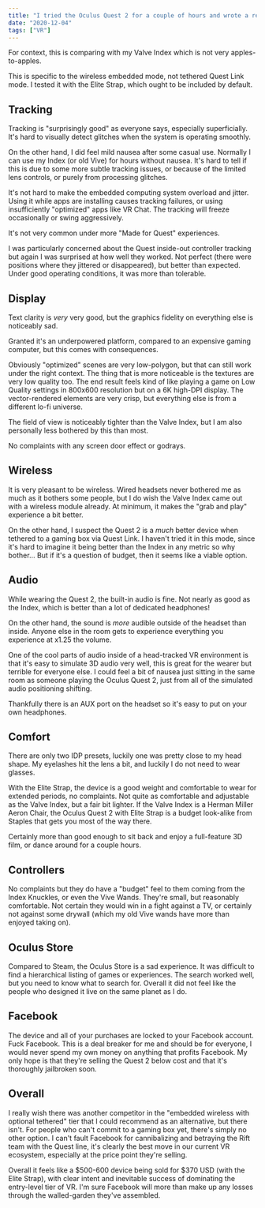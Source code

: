 ```yaml
---
title: "I tried the Oculus Quest 2 for a couple of hours and wrote a review"
date: "2020-12-04"
tags: ["VR"]
---
```


For context, this is comparing with my Valve Index which is not very apples-to-apples.

This is specific to the wireless embedded mode, not tethered Quest Link mode. I tested it with the Elite Strap, which ought to be included by default.


## Tracking

Tracking is "surprisingly good" as everyone says, especially superficially. It's hard to visually detect glitches when the system is operating smoothly.

On the other hand, I did feel mild nausea after some casual use. Normally I can use my Index (or old Vive) for hours without nausea. It's hard to tell if this is due to some more subtle tracking issues, or because of the limited lens controls, or purely from processing glitches.

It's not hard to make the embedded computing system overload and jitter. Using it while apps are installing causes tracking failures, or using insufficiently "optimized" apps like VR Chat. The tracking will freeze occasionally or swing aggressively.

It's not very common under more "Made for Quest" experiences.

I was particularly concerned about the Quest inside-out controller tracking but again I was surprised at how well they worked. Not perfect (there were positions where they jittered or disappeared), but better than expected. Under good operating conditions, it was more than tolerable.


## Display

Text clarity is _very_ very good, but the graphics fidelity on everything else is noticeably sad.

Granted it's an underpowered platform, compared to an expensive gaming computer, but this comes with consequences.

Obviously "optimized" scenes are very low-polygon, but that can still work under the right context. The thing that is more noticeable is the textures are very low quality too. The end result feels kind of like playing a game on Low Quality settings in 800x600 resolution but on a 6K high-DPI display. The vector-rendered elements are very crisp, but everything else is from a different lo-fi universe.

The field of view is noticeably tighter than the Valve Index, but I am also personally less bothered by this than most.

No complaints with any screen door effect or godrays.

## Wireless

It is very pleasant to be wireless. Wired headsets never bothered me as much as it bothers some people, but I do wish the Valve Index came out with a wireless module already. At minimum, it makes the "grab and play" experience a bit better.

On the other hand, I suspect the Quest 2 is a _much_ better device when tethered to a gaming box via Quest Link. I haven't tried it in this mode, since it's hard to imagine it being better than the Index in any metric so why bother... But if it's a question of budget, then it seems like a viable option.


## Audio

While wearing the Quest 2, the built-in audio is fine. Not nearly as good as the Index, which is better than a lot of dedicated headphones!

On the other hand, the sound is _more_ audible outside of the headset than inside. Anyone else in the room gets to experience everything you experience at x1.25 the volume.

One of the cool parts of audio inside of a head-tracked VR environment is that it's easy to simulate 3D audio very well, this is great for the wearer but terrible for everyone else. I could feel a bit of nausea just sitting in the same room as someone playing the Oculus Quest 2, just from all of the simulated audio positioning shifting.

Thankfully there is an AUX port on the headset so it's easy to put on your own headphones.


## Comfort

There are only two IDP presets, luckily one was pretty close to my head shape. My eyelashes hit the lens a bit, and luckily I do not need to wear glasses.

With the Elite Strap, the device is a good weight and comfortable to wear for extended periods, no complaints. Not quite as comfortable and adjustable as the Valve Index, but a fair bit lighter. If the Valve Index is a Herman Miller Aeron Chair, the Oculus Quest 2 with Elite Strap is a budget look-alike from Staples that gets you most of the way there.

Certainly more than good enough to sit back and enjoy a full-feature 3D film, or dance around for a couple hours.


## Controllers

No complaints but they do have a "budget" feel to them coming from the Index Knuckles, or even the Vive Wands. They're small, but reasonably comfortable. Not certain they would win in a fight against a TV, or certainly not against some drywall (which my old Vive wands have more than enjoyed taking on).


## Oculus Store

Compared to Steam, the Oculus Store is a sad experience. It was difficult to find a hierarchical listing of games or experiences. The search worked well, but you need to know what to search for. Overall it did not feel like the people who designed it live on the same planet as I do.


## Facebook

The device and all of your purchases are locked to your Facebook account. Fuck Facebook. This is a deal breaker for me and should be for everyone, I would never spend my own money on anything that profits Facebook. My only hope is that they're selling the Quest 2 below cost and that it's thoroughly jailbroken soon.


## Overall

I really wish there was another competitor in the "embedded wireless with optional tethered" tier that I could recommend as an alternative, but there isn't. For people who can't commit to a gaming box yet, there's simply no other option. I can't fault Facebook for cannibalizing and betraying the Rift team with the Quest line, it's clearly the best move in our current VR ecosystem, especially at the price point they're selling.

Overall it feels like a $500-600 device being sold for $370 USD (with the Elite Strap), with clear intent and inevitable success of dominating the entry-level tier of VR. I'm sure Facebook will more than make up any losses through the walled-garden they've assembled.
